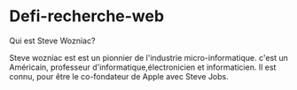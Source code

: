# Defi-recherche-web

 Qui est Steve Wozniac?

 Steve wozniac est est un pionnier de l'industrie micro-informatique.
 c'est un Américain, professeur d'informatique,électronicien et informaticien.
 Il est connu, pour être le co-fondateur de Apple avec Steve Jobs.